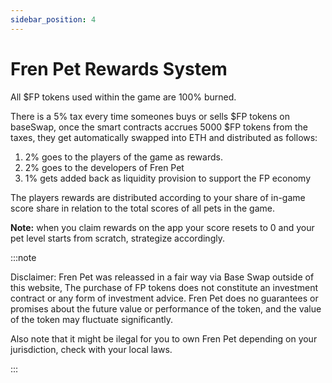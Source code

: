```yaml
---
sidebar_position: 4
---
```


# Fren Pet Rewards System

All $FP tokens used within the game are 100% burned.

There is a 5% tax every time someones buys or sells $FP tokens on baseSwap, once the smart contracts accrues 5000 $FP tokens from the taxes, they get automatically swapped into ETH and distributed as follows:

1. 2% goes to the players of the game as rewards.
1. 2% goes to the developers of Fren Pet
1. 1% gets added back as liquidity provision to support the FP economy

The players rewards are distributed according to your share of in-game score share in relation to the total scores of all pets in the game.

**Note:** when you claim rewards on the app your score resets to 0 and your pet level starts from scratch, strategize accordingly.



:::note

Disclaimer: Fren Pet was releassed in a fair way via Base Swap outside of this website, The purchase of FP tokens does not constitute an investment contract or any form of investment advice. Fren Pet does no guarantees or promises about the future value or performance of the token, and the value of the token may fluctuate significantly.

Also note that it might be ilegal for you to own Fren Pet depending on your jurisdiction, check with your local laws.

:::
